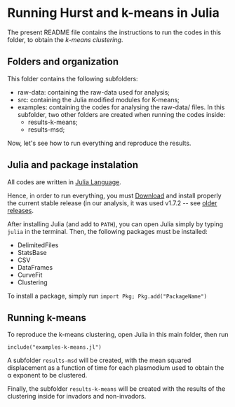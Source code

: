 # Running Hurst and k-means in Julia

The present README file contains the instructions to run the codes in this folder, to obtain the *k-means clustering*.

## Folders and organization

This folder contains the following subfolders:

- raw-data: containing the raw-data used for analysis;
- src: containing the Julia modified modules for K-means;
- examples: containing the codes for analysing the raw-data/ files. In this subfolder, two other folders are created when running the codes inside:
    - results-k-means;
    - results-msd;

Now, let's see how to run everything and reproduce the results.

## Julia and package instalation

All codes are written in [Julia Language](https://julialang.org/).

Hence, in order to run everything, you must [Download](https://julialang.org/downloads/) and install properly the current stable release (in our analysis, it was used v1.7.2 -- see [older releases](https://julialang.org/downloads/oldreleases/).

After installing Julia (and add to `PATH`), you can open Julia simply by typing `julia` in the terminal.
Then, the following packages must be installed:

- DelimitedFiles
- StatsBase
- CSV
- DataFrames
- CurveFit
- Clustering

To install a package, simply run `import Pkg; Pkg.add("PackageName")`

## Running k-means

To reproduce the k-means clustering, open Julia in this main folder, then run

`include("examples-k-means.jl")`

A subfolder `results-msd` will be created, with the mean squared displacement as a function of time for each plasmodium used to obtain the α exponent to be clustered.

Finally, the subfolder `results-k-means` will be created with the results of the clustering inside for invadors and non-invadors.